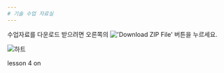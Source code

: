```yaml
---
# 기술 수업 자료실
---
```



수업자료를 다운로드 받으려면 오른쪽의 !['Download ZIP File'](https://mtinet.github.io/images/button.png) 버튼을 누르세요. 


![하트](http://www.littlebear.dk/images/sangskjulerfoto/hjerte.jpg)


lesson 4 on
